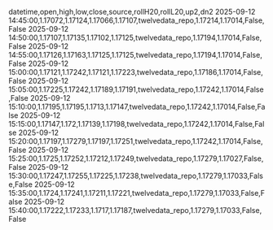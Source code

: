 datetime,open,high,low,close,source,rollH20,rollL20,up2,dn2
2025-09-12 14:45:00,1.17072,1.17124,1.17066,1.17107,twelvedata_repo,1.17214,1.17014,False,False
2025-09-12 14:50:00,1.17107,1.17135,1.17102,1.17125,twelvedata_repo,1.17194,1.17014,False,False
2025-09-12 14:55:00,1.17126,1.17163,1.17125,1.17125,twelvedata_repo,1.17194,1.17014,False,False
2025-09-12 15:00:00,1.17121,1.17242,1.17121,1.17223,twelvedata_repo,1.17186,1.17014,False,False
2025-09-12 15:05:00,1.17225,1.17242,1.17189,1.17191,twelvedata_repo,1.17242,1.17014,False,False
2025-09-12 15:10:00,1.17195,1.17195,1.1713,1.17147,twelvedata_repo,1.17242,1.17014,False,False
2025-09-12 15:15:00,1.17147,1.172,1.17139,1.17198,twelvedata_repo,1.17242,1.17014,False,False
2025-09-12 15:20:00,1.17197,1.17279,1.17197,1.17251,twelvedata_repo,1.17242,1.17014,False,False
2025-09-12 15:25:00,1.1725,1.17252,1.17212,1.17249,twelvedata_repo,1.17279,1.17027,False,False
2025-09-12 15:30:00,1.17247,1.17255,1.17225,1.17238,twelvedata_repo,1.17279,1.17033,False,False
2025-09-12 15:35:00,1.1724,1.17241,1.17211,1.17221,twelvedata_repo,1.17279,1.17033,False,False
2025-09-12 15:40:00,1.17222,1.17233,1.1717,1.17187,twelvedata_repo,1.17279,1.17033,False,False
